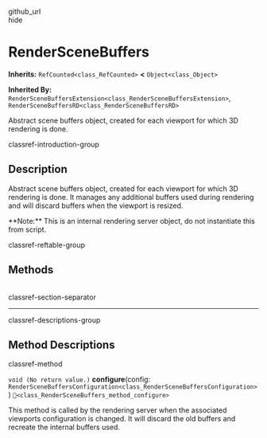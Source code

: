 github\_url  
hide

# RenderSceneBuffers

**Inherits:** `RefCounted<class_RefCounted>` **&lt;**
`Object<class_Object>`

**Inherited By:**
`RenderSceneBuffersExtension<class_RenderSceneBuffersExtension>`,
`RenderSceneBuffersRD<class_RenderSceneBuffersRD>`

Abstract scene buffers object, created for each viewport for which 3D
rendering is done.

classref-introduction-group

## Description

Abstract scene buffers object, created for each viewport for which 3D
rendering is done. It manages any additional buffers used during
rendering and will discard buffers when the viewport is resized.

\*\*Note:\*\* This is an internal rendering server object, do not
instantiate this from script.

classref-reftable-group

## Methods

<table>
<tbody>
<tr>
</tr>
</tbody>
</table>

classref-section-separator

------------------------------------------------------------------------

classref-descriptions-group

## Method Descriptions

classref-method

`void (No return value.)` **configure**(config:
`RenderSceneBuffersConfiguration<class_RenderSceneBuffersConfiguration>`)
`🔗<class_RenderSceneBuffers_method_configure>`

This method is called by the rendering server when the associated
viewports configuration is changed. It will discard the old buffers and
recreate the internal buffers used.
